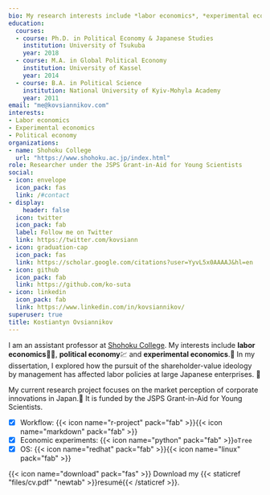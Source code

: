 ```yaml
---
bio: My research interests include *labor economics*, *experimental economics* and *political economy*.
education:
  courses:
  - course: Ph.D. in Political Economy & Japanese Studies
    institution: University of Tsukuba
    year: 2018
  - course: M.A. in Global Political Economy
    institution: University of Kassel
    year: 2014
  - course: B.A. in Political Science
    institution: National University of Kyiv-Mohyla Academy
    year: 2011
email: "me@kovsiannikov.com"
interests:
- Labor economics
- Experimental economics 
- Political economy
organizations:
- name: Shohoku College
  url: "https://www.shohoku.ac.jp/index.html"
role: Researcher under the JSPS Grant-in-Aid for Young Scientists
social:
- icon: envelope
  icon_pack: fas
  link: /#contact
- display:
    header: false
  icon: twitter
  icon_pack: fab
  label: Follow me on Twitter
  link: https://twitter.com/kovsiann
- icon: graduation-cap
  icon_pack: fas
  link: https://scholar.google.com/citations?user=YyvL5x0AAAAJ&hl=en
- icon: github
  icon_pack: fab
  link: https://github.com/ko-suta
- icon: linkedin
  icon_pack: fab
  link: https://www.linkedin.com/in/kovsiannikov/ 
superuser: true
title: Kostiantyn Ovsiannikov
---
```


I am an assistant professor at [Shohoku College](https://www.shohoku.ac.jp/index.html).
My interests include **labor economics**🧑‍🔧, **political economy**💹 and **experimental economics**.🧪 
In my dissertation, I explored how the pursuit of the shareholder-value ideology by management has affected labor policies at large Japanese enterprises. 🎏

My current research project focuses on the market perception of corporate innovations in Japan.🗾
It is funded by the JSPS Grant-in-Aid for Young Scientists.

- [x] Workflow: {{< icon name="r-project" pack="fab" >}}{{< icon name="markdown" pack="fab" >}}
- [x] Economic experiments: {{< icon name="python" pack="fab" >}}`oTree`
- [x] OS: {{< icon name="redhat" pack="fab" >}}{{< icon name="linux" pack="fab" >}}

{{< icon name="download" pack="fas" >}} Download my {{< staticref "files/cv.pdf" "newtab" >}}resumé{{< /staticref >}}.
